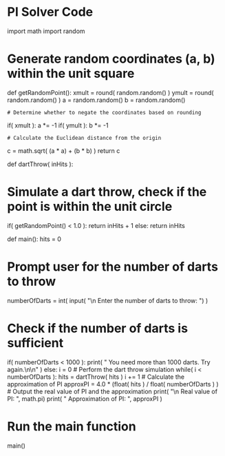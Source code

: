 # PI Solver Code
import math
import random
# Generate random coordinates (a, b) within the unit square                        
def getRandomPoint():
   xmult = round( random.random() )
   ymult = round( random.random() )
   a = random.random()
   b = random.random()

    # Determine whether to negate the coordinates based on rounding
   if( xmult ):
      a *= -1
   if( ymult ):
      b *= -1

    # Calculate the Euclidean distance from the origin
   c = math.sqrt( (a * a) + (b * b) )
   return c

def dartThrow( inHits ):
# Simulate a dart throw, check if the point is within the unit circle
   if( getRandomPoint() < 1.0 ):
      return inHits + 1
   else:
      return inHits

def main():
   hits = 0
   # Prompt user for the number of darts to throw
   numberOfDarts = int( input( "\n   Enter the number of darts to throw: ") )

   # Check if the number of darts is sufficient
   if( numberOfDarts < 1000 ):
      print( "   You need more than 1000 darts.  Try again.\n\n" )
   else:
      i = 0
      # Perform the dart throw simulation
      while( i < numberOfDarts ):
         hits = dartThrow( hits )
         i += 1
      # Calculate the approximation of PI
      approxPI = 4.0 * (float( hits ) / float( numberOfDarts ) )
      # Output the real value of PI and the approximation
      print( "\n      Real value of PI: ", math.pi)
      print( "   Approximation of PI: ", approxPI )
# Run the main function
main()

